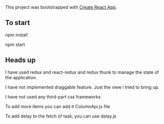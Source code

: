 This project was bootstrapped with [Create React App](https://github.com/facebook/create-react-app).

## To start

npm install

npm start

## Heads up

I have used redux and react-redux and redux thunk to manage the state of the application.

I have not implemented draggable feature. Just the view i tried to bring up.

I have not used any third-part css frameworks

To add more items you can add it ColumnApi.js file

To add delay to the fetch of task, you can use delay.js
